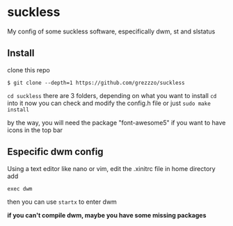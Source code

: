 # suckless
My config of some suckless software, especifically dwm, st and slstatus
## Install
clone this repo

`$ git clone --depth=1 https://github.com/grezzzo/suckless`

`cd suckless`
there are 3 folders, depending on what you want to install `cd` into it
now you can check and modify the config.h file or just `sudo make install`

by the way, you will need the package "font-awesome5" if you want to have icons in the top bar

## Especific dwm config
Using a text editor like nano or vim, edit the .xinitrc file in home directory add

`exec dwm`

then you can use `startx` to enter dwm

**if you can't compile dwm, maybe you have some missing packages**
